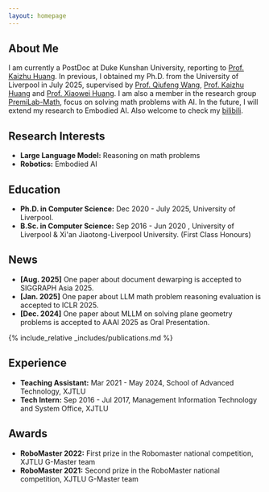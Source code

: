 ```yaml
---
layout: homepage
---
```


## About Me

I am currently a PostDoc at Duke Kunshan University, reporting to [Prof. Kaizhu Huang](https://sites.google.com/view/kaizhu-huang-homepage/home). In previous, I obtained my Ph.D. from the University of Liverpool in July 2025, supervised by [Prof. Qiufeng Wang](https://scholar.xjtlu.edu.cn/en/persons/QiufengWang), [Prof. Kaizhu Huang](https://sites.google.com/view/kaizhu-huang-homepage/home) and [Prof. Xiaowei Huang](https://cgi.csc.liv.ac.uk/~xiaowei/). I am also a member in the research group [PremiLab-Math](https://premilab-math.github.io), focus on solving math problems with AI. In the future, I will extend my research to Embodied AI. Also welcome to check my [bilibili](https://space.bilibili.com/268165497?spm_id_from=333.1007.0.0).

## Research Interests

- **Large Language Model:** Reasoning on math problems
- **Robotics:** Embodied AI

## Education

- **Ph.D. in Computer Science:** Dec 2020 - July 2025, University of Liverpool.
- **B.Sc. in Computer Science:** Sep 2016 - Jun 2020 , University of Liverpool & Xi'an Jiaotong-Liverpool University. (First Class Honours)

## News

- **[Aug. 2025]** One paper about document dewarping is accepted to SIGGRAPH Asia 2025.
- **[Jan. 2025]** One paper about LLM math problem reasoning evaluation is accepted to ICLR 2025.
- **[Dec. 2024]** One paper about MLLM on solving plane geometry problems is accepted to AAAI 2025 as Oral Presentation.

{% include_relative _includes/publications.md %}

<!-- {% include_relative _includes/services.md %} -->

## Experience

- **Teaching Assistant:** Mar 2021 - May 2024, School of Advanced Technology, XJTLU
- **Tech Intern:** Sep 2016 - Jul 2017, Management Information Technology and System Office, XJTLU


## Awards

- **RoboMaster 2022:** First prize in the Robomaster national competition, XJTLU G-Master team
- **RoboMaster 2021:** Second prize in the RoboMaster national competition, XJTLU G-Master team
